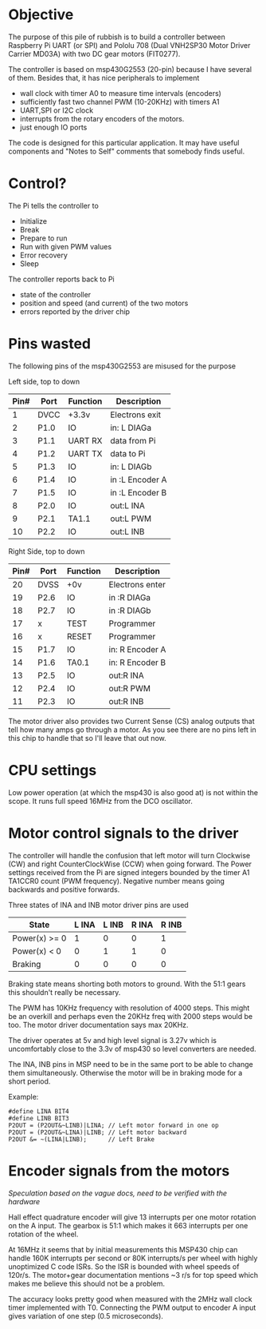 # Objective

The purpose of this pile of rubbish is to build a controller between
Raspberry Pi UART (or SPI) and Pololu 708 (Dual VNH2SP30 Motor Driver
Carrier MD03A) with two DC gear motors (FIT0277).

The controller is based on msp430G2553 (20-pin) because I have several of them.
Besides that, it has nice peripherals to implement

- wall clock with timer A0 to measure time intervals (encoders)
- sufficiently fast two channel PWM (10-20KHz) with timers A1
- UART,SPI or I2C clock
- interrupts from the rotary encoders of the motors.
- just enough IO ports

The code is designed for this particular application. It may have
useful components and "Notes to Self" comments that somebody finds
useful.

# Control?

The Pi tells the controller to

- Initialize
- Break
- Prepare to run
- Run with given PWM values
- Error recovery
- Sleep

The controller reports back to Pi

- state of the controller
- position and speed (and current) of the two motors
- errors reported by the driver chip

# Pins wasted

The following pins of the msp430G2553 are misused for the purpose

Left side, top to down

| Pin# | Port | Function | Description     |
|------|------|----------|-----------------|
|    1 | DVCC | +3.3v    | Electrons exit  |
|    2 | P1.0 | IO       | in: L DIAGa     |
|    3 | P1.1 | UART RX  | data from Pi    |
|    4 | P1.2 | UART TX  | data to Pi      |
|    5 | P1.3 | IO       | in: L DIAGb     |
|    6 | P1.4 | IO       | in :L Encoder A |
|    7 | P1.5 | IO       | in :L Encoder B |
|    8 | P2.0 | IO       | out:L INA       |
|    9 | P2.1 | TA1.1    | out:L PWM       |
|   10 | P2.2 | IO       | out:L INB       |


Right Side, top to down

| Pin# | Port | Function | Description     |
|------|------|----------|-----------------|
|   20 | DVSS | +0v      | Electrons enter |
|   19 | P2.6 | IO       | in :R DIAGa     |
|   18 | P2.7 | IO       | in :R DIAGb     |
|   17 | x    | TEST     | Programmer      |
|   16 | x    | RESET    | Programmer      |
|   15 | P1.7 | IO       | in: R Encoder A |
|   14 | P1.6 | TA0.1    | in: R Encoder B |
|   13 | P2.5 | IO       | out:R INA       |
|   12 | P2.4 | IO       | out:R PWM       |
|   11 | P2.3 | IO       | out:R INB       |

The motor driver also provides two Current Sense (CS) analog outputs
that tell how many amps go through a motor. As you see there are no pins
left in this chip to handle that so I'll leave that out now.

# CPU settings

Low power operation (at which the msp430 is also good at) is not
within the scope. It runs full speed 16MHz from the DCO oscillator.

# Motor control signals to the driver

The controller will handle the confusion that left motor will turn
Clockwise (CW) and right CounterClockWise (CCW) when going forward. 
The Power settings received from the Pi are signed integers bounded
by the timer A1 TA1CCR0 count (PWM frequency).
Negative number means going backwards and positive forwards.

Three states of INA and INB motor driver pins are used 

| State         | L INA | L INB | R INA | R INB |
|---------------|-------|-------|-------|-------|
| Power(x) >= 0 |     1 |     0 |     0 |     1 |
| Power(x) < 0  |     0 |     1 |     1 |     0 |
| Braking       |     0 |     0 |     0 |     0 |

Braking state means shorting both motors to ground. With the 51:1 gears
this shouldn't really be necessary.

The PWM has 10KHz frequency with resolution of 4000 steps. 
This might be an overkill and perhaps even the 20KHz freq with
2000 steps would be too. The motor driver documentation says max 20KHz.

The driver operates at 5v and high level signal is 3.27v which is
uncomfortably close to the 3.3v of msp430 so level converters are needed.

The INA, INB pins in MSP need to be in the same port to be able to change
them simultaneously. Otherwise the motor will be in braking mode for
a short period.

Example:

~~~~
#define LINA BIT4 
#define LINB BIT3
P2OUT = (P2OUT&~LINB)|LINA; // Left motor forward in one op
P2OUT = (P2OUT&~LINA)|LINB; // Left motor backward
P2OUT &= ~(LINA|LINB);      // Left Brake
~~~~

# Encoder signals from the motors

*Speculation based on the vague docs, need to be verified with the hardware*

Hall effect quadrature encoder will give 13 interrupts per 
one motor rotation on the A input. The gearbox is 51:1 which makes it
663 interrupts per one rotation of the wheel.

At 16MHz it seems that by initial measurements
this MSP430 chip can handle 160K interrupts per second 
or 80K interrupts/s per wheel with highly unoptimized C code ISRs.
So the ISR is bounded with wheel speeds of 120r/s. The motor+gear documentation
mentions ~3 r/s for top speed which makes me believe this should not be a problem.

The accuracy looks pretty good when measured with the 2MHz wall clock
timer implemented with T0. Connecting the PWM output to encoder A input
gives variation of one step (0.5 microseconds).


